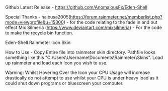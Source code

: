 Github Latest Release - https://github.com/AnomalousFx/Eden-Shell


Special Thanks  - 
haibusa2005(https://forum.rainmeter.net/memberlist.php?mode=viewprofile&u=15300) - for the code relating to the fade in and out effect
Mix Silmeria (https://www.deviantart.com/mixsilmeria) - For the code to make the recycle bin function. 


Eden-Shell
Rainmeter Icon Skin

How to Use - 
Copy Entire file into rainmeter skin directory. Pathfile looks something like this "C:\Users\Username\Documents\Rainmeter\Skins".
Load up rainmeter and load each Icon you wish to use.

Warning: Whilst Hovering Over the Icon your CPU Usage will increase drastically do not attempt to use whilst your CPU is under heavy load as it could shut down programs or bluescreen your computer. 
